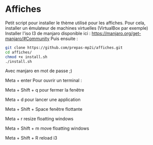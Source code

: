 # Affiches
Petit script pour installer le thème utilisé pour les affiches.
Pour cela, installer un émulateur de machines virtuelles (VirtualBox par exemple)
Installer l'iso I3 de manjaro disponible ici : https://manjaro.org/get-manjaro/#Community
Puis ensuite : 
```bash
git clone https://github.com/prepas-mp2i/affiches.git
cd affiches/
chmod +x install.sh
./install.sh
```

Avec manjaro en mot de passe ;)

Meta + enter Pour ouvrir un terminal :

Meta + Shift + q pour fermer la fenêtre

Meta + d pour lancer une application

Meta + Shift + Space fenêtre flottante

Meta + r resize floatting windows

Meta + Shift + m move floatting windows

Meta + Shift + R reload i3
